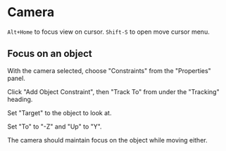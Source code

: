 # Camera

`Alt+Home` to focus view on cursor.
`Shift-S` to open move cursor menu.


## Focus on an object

With the camera selected, choose "Constraints" from the "Properties"
panel.

Click "Add Object Constraint", then "Track To" from under the
"Tracking" heading.

Set "Target" to the object to look at.

Set "To" to "-Z" and "Up" to "Y".

The camera should maintain focus on the object while moving either.
